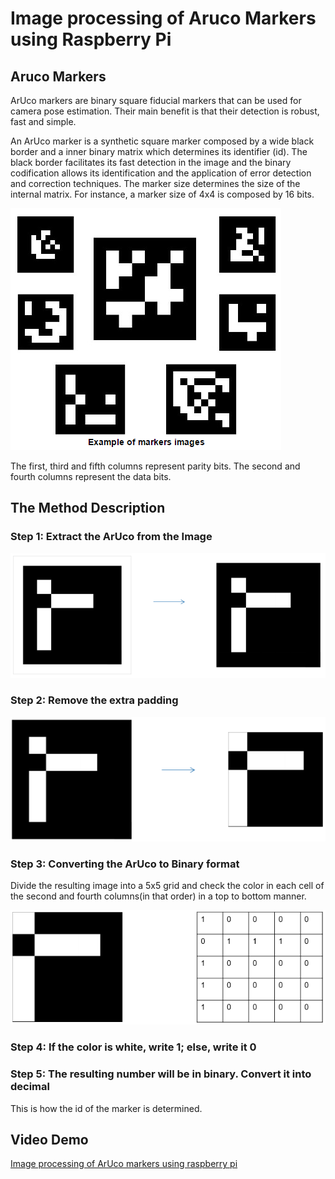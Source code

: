 # Image processing of Aruco Markers using Raspberry Pi

## Aruco Markers
ArUco markers are binary square fiducial markers that can be used for camera pose estimation. Their main benefit is that their detection is robust, fast and simple.

An ArUco marker is a synthetic square marker composed by a wide black border and a inner binary matrix which determines its identifier (id). The black border facilitates its fast detection in the image and the binary codification allows its identification and the application of error detection and correction techniques. The marker size determines the size of the internal matrix. For instance, a marker size of 4x4 is composed by 16 bits.


![alt text](https://github.com/diganthp/Image-processing-of-aruco-markers-using-raspberry-pi/blob/master/Images/aruco.png)

The first, third and fifth columns represent parity bits. The second and fourth columns represent the data bits.

## The Method Description
### Step 1: Extract the ArUco from the Image

![alt text](https://github.com/diganthp/Image-processing-of-aruco-markers-using-raspberry-pi/blob/master/Images/Capture2.PNG)

### Step 2: Remove the extra padding

![alt text](https://github.com/diganthp/Image-processing-of-aruco-markers-using-raspberry-pi/blob/master/Images/Capture3.PNG)

### Step 3: Converting the ArUco to Binary format
Divide the resulting image into a 5x5 grid and check the color in each cell of the second and fourth columns(in that order) in a top to bottom manner.

![alt text](https://github.com/diganthp/Image-processing-of-aruco-markers-using-raspberry-pi/blob/master/Images/Capture4.PNG)

### Step 4: If the color is white, write 1; else, write it 0

### Step 5: The resulting number will be in binary. Convert it into decimal
This is how the id of the marker is determined.

## Video Demo
[Image processing of ArUco markers using raspberry pi](https://www.youtube.com/watch?v=H4fQttAG27Q)
